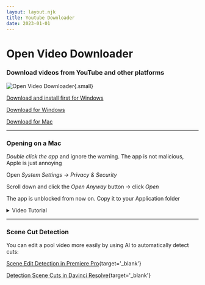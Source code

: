 ```yaml
---
layout: layout.njk
title: Youtube Downloader
date: 2023-01-01
---
```


# Open Video Downloader
### Download videos from YouTube and other platforms

![Open Video Downloader](/img/open-video-downloader.png){.small}

[Download and install first for Windows](https://download.microsoft.com/download/1/6/5/165255E7-1014-4D0A-B094-B6A430A6BFFC/vcredist_x86.exe)

[Download for Windows](https://github.com/StefanLobbenmeier/youtube-dl-gui/releases/download/v2.5.4/Open-Video-Downloader-Setup-2.5.4.exe)

[Download for Mac](https://github.com/StefanLobbenmeier/youtube-dl-gui/releases/download/v2.5.4/Open-Video-Downloader-2.5.4-universal.dmg)

***

### Opening on a Mac

*Double click the app* and ignore the warning. The app is not malicious, Apple is just annoying

Open *System Settings* → *Privacy & Security*

Scroll down and click the *Open Anyway* button → click *Open*

The app is unblocked from now on. Copy it to your Application folder

<details>
<summary>Video Tutorial</summary>
<blockquote>
<video controls preload="metadata"><source src="https://github.com/Bureau-Documentation/Bureau-Documentation/raw/refs/heads/main/src/video/Opening%20on%20a%20Mac.webm#t=0.1" type="video/mp4"/></video>
</blockquote>
</details>

***

### Scene Cut Detection

You can edit a pool video more easily by using AI to automatically detect cuts:

[Scene Edit Detection in Premiere Pro](https://youtu.be/fMNvFIqLLck?si=mLx0lbuOLiETZkTZ&t=64){target='_blank'}

[Detection Scene Cuts in Davinci Resolve](https://youtu.be/ylIS4RA4dxw?si=Wr0adcfdm7QuWKvW&t=10){target='_blank'}
